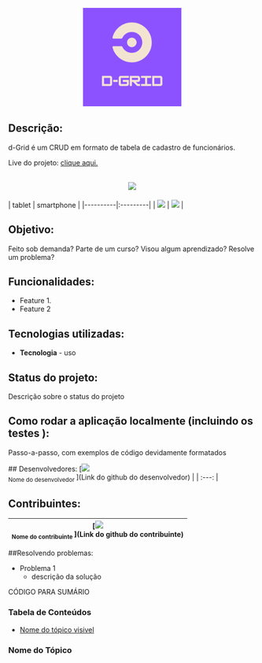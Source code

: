 <p align="center">
  <img width=200 src="./front-end/public/logo-color.png" />
</p>

## Descrição:
<p>d-Grid é um CRUD em formato de tabela de cadastro de funcionários.</p>
<p>Live do projeto: <a href="https://d-trello-front.onrender.com/">clique aqui.</a></p><br>
<div align="center"><img  src="./front-end/view/assets/images/screenshots/d-trello-desktop-demo.gif" /></div><br>
| tablet   | smartphone |
|----------|:---------|
| <img  src="link da screenchot de tablet" > | <img  src="link da screenchot de smartphone" > | 

## Objetivo:
Feito sob demanda? Parte de um curso? Visou algum aprendizado? Resolve um problema?

## Funcionalidades:
- Feature 1.
- Feature 2
  
## Tecnologias utilizadas:
- **Tecnologia** - uso

## Status do projeto:
Descrição sobre o status do projeto

<h2>Como rodar a aplicação localmente (incluindo os testes ):</h2>
<p>Passo-a-passo, com exemplos de código devidamente formatados</p>
## Desenvolvedores:
[<img src="Link de foto de perfil do desenvolvedor" width=115 > <br> <sub> Nome do desenvolvedor </sub>](Link do github do desenvolvedor) |
| :---: |

## Contribuintes:
[<img src="Link de foto de perfil contribuinte" width=115 > <br> <sub> Nome do contribuinte </sub>](Link do github do contribuinte) |
| :---: |

##Resolvendo problemas:
- Problema 1
    - descrição da solução


CÓDIGO PARA SUMÁRIO

### Tabela de Conteúdos
   * [Nome do tópico visivel](#nome-do-tópico)

### Nome do Tópico

    
